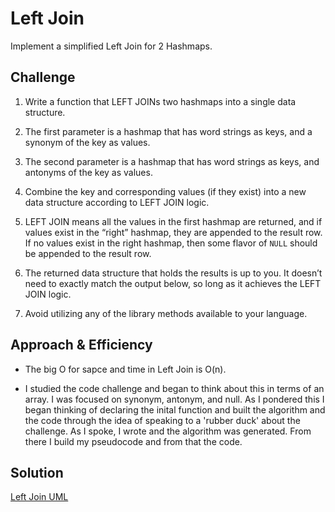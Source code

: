 # Left Join
Implement a simplified Left Join for 2 Hashmaps.

## Challenge
1. Write a function that LEFT JOINs two hashmaps into a single data structure.

2. The first parameter is a hashmap that has word strings as keys, and a synonym of the key as values.

3. The second parameter is a hashmap that has word strings as keys, and antonyms of the key as values.

4. Combine the key and corresponding values (if they exist) into a new data structure according to LEFT JOIN logic.

5. LEFT JOIN means all the values in the first hashmap are returned, and if values exist in the “right” hashmap, they are appended to the result row. If no values exist in the right hashmap, then some flavor of ```NULL``` should be appended to the result row.

6. The returned data structure that holds the results is up to you. It doesn’t need to exactly match the output below, so long as it achieves the LEFT JOIN logic.

7. Avoid utilizing any of the library methods available to your language.


## Approach & Efficiency
* The big O for sapce and time in Left Join is O(n).

* I studied the code challenge and began to think about this in terms of an array. I was focused on synonym, antonym, and null. As I pondered this I began thinking of declaring the inital function and built the algorithm and the code through the idea of speaking to a 'rubber duck' about the challenge. As I spoke, I wrote and the algorithm was generated. From there I build my pseudocode and from that the code. 

## Solution

[Left Join UML](./assets/left_join.JPG)
